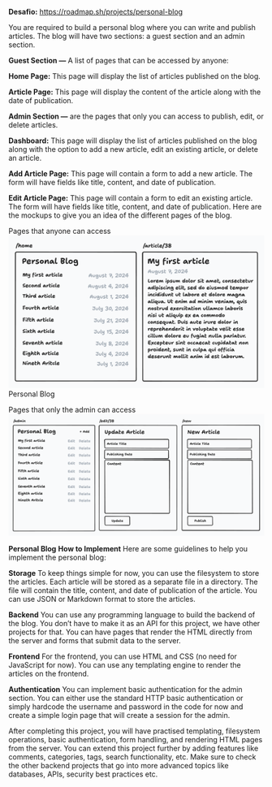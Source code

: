 **Desafio:** https://roadmap.sh/projects/personal-blog

You are required to build a personal blog where you can write and publish articles. The blog will have two sections: a guest section and an admin section.

**Guest Section —** A list of pages that can be accessed by anyone:

**Home Page:** This page will display the list of articles published on the blog.

**Article Page:** This page will display the content of the article along with the date of publication.

**Admin Section —** are the pages that only you can access to publish, edit, or delete articles.

**Dashboard:** This page will display the list of articles published on the blog along with the option to add a new article, edit an existing article, or delete an article.

**Add Article Page:** This page will contain a form to add a new article. The form will have fields like title, content, and date of publication.

**Edit Article Page:** This page will contain a form to edit an existing article. The form will have fields like title, content, and date of publication.
Here are the mockups to give you an idea of the different pages of the blog.

Pages that anyone can access
![alt text](assets/blog-guest-pages.png)
Personal Blog

Pages that only the admin can access
![alt text](assets/blog-admin-pages.png)

**Personal Blog**
**How to Implement**
Here are some guidelines to help you implement the personal blog:

**Storage**
To keep things simple for now, you can use the filesystem to store the articles. Each article will be stored as a separate file in a directory. The file will contain the title, content, and date of publication of the article. You can use JSON or Markdown format to store the articles.

**Backend**
You can use any programming language to build the backend of the blog. You don’t have to make it as an API for this project, we have other projects for that. You can have pages that render the HTML directly from the server and forms that submit data to the server.

**Frontend**
For the frontend, you can use HTML and CSS (no need for JavaScript for now). You can use any templating engine to render the articles on the frontend.

**Authentication**
You can implement basic authentication for the admin section. You can either use the standard HTTP basic authentication or simply hardcode the username and password in the code for now and create a simple login page that will create a session for the admin.

After completing this project, you will have practised templating, filesystem operations, basic authentication, form handling, and rendering HTML pages from the server. You can extend this project further by adding features like comments, categories, tags, search functionality, etc. Make sure to check the other backend projects that go into more advanced topics like databases, APIs, security best practices etc.